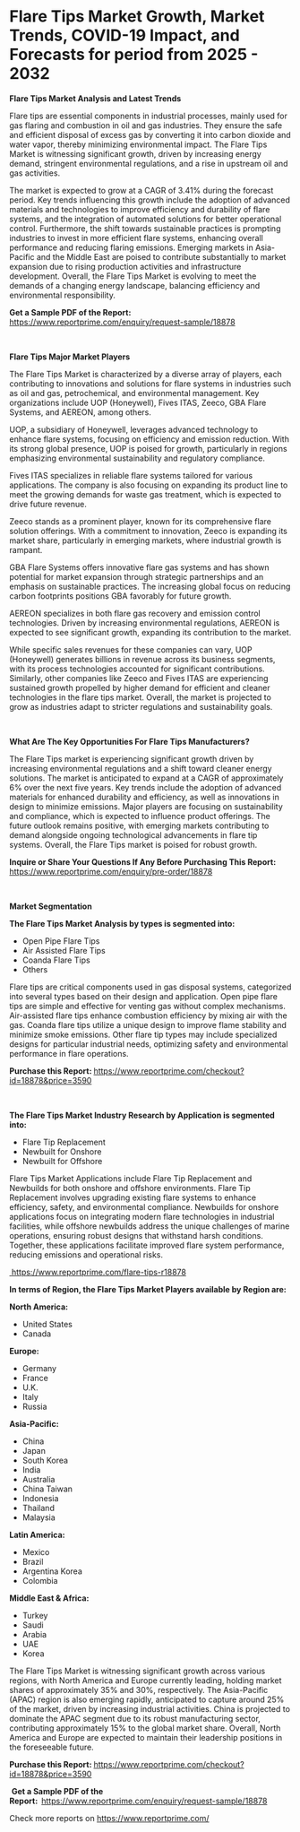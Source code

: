 <p><h1>Flare Tips Market Growth, Market Trends, COVID-19 Impact, and Forecasts for period from 2025 - 2032</h1></p><p><strong>Flare Tips Market Analysis and Latest Trends</strong></p>
<p><p>Flare tips are essential components in industrial processes, mainly used for gas flaring and combustion in oil and gas industries. They ensure the safe and efficient disposal of excess gas by converting it into carbon dioxide and water vapor, thereby minimizing environmental impact. The Flare Tips Market is witnessing significant growth, driven by increasing energy demand, stringent environmental regulations, and a rise in upstream oil and gas activities. </p><p>The market is expected to grow at a CAGR of 3.41% during the forecast period. Key trends influencing this growth include the adoption of advanced materials and technologies to improve efficiency and durability of flare systems, and the integration of automated solutions for better operational control. Furthermore, the shift towards sustainable practices is prompting industries to invest in more efficient flare systems, enhancing overall performance and reducing flaring emissions. Emerging markets in Asia-Pacific and the Middle East are poised to contribute substantially to market expansion due to rising production activities and infrastructure development. Overall, the Flare Tips Market is evolving to meet the demands of a changing energy landscape, balancing efficiency and environmental responsibility.</p></p>
<p><strong>Get a Sample PDF of the Report:&nbsp;</strong> <a href="https://www.reportprime.com/enquiry/request-sample/18878?utm_campaign=3325&utm_medium=2&utm_source=Github&utm_content=ia&utm_term=19032025&utm_id=flare-tips">https://www.reportprime.com/enquiry/request-sample/18878</a></p>
<p>&nbsp;</p>
<p><strong>Flare Tips Major Market Players</strong></p>
<p><p>The Flare Tips Market is characterized by a diverse array of players, each contributing to innovations and solutions for flare systems in industries such as oil and gas, petrochemical, and environmental management. Key organizations include UOP (Honeywell), Fives ITAS, Zeeco, GBA Flare Systems, and AEREON, among others. </p><p>UOP, a subsidiary of Honeywell, leverages advanced technology to enhance flare systems, focusing on efficiency and emission reduction. With its strong global presence, UOP is poised for growth, particularly in regions emphasizing environmental sustainability and regulatory compliance.</p><p>Fives ITAS specializes in reliable flare systems tailored for various applications. The company is also focusing on expanding its product line to meet the growing demands for waste gas treatment, which is expected to drive future revenue.</p><p>Zeeco stands as a prominent player, known for its comprehensive flare solution offerings. With a commitment to innovation, Zeeco is expanding its market share, particularly in emerging markets, where industrial growth is rampant.</p><p>GBA Flare Systems offers innovative flare gas systems and has shown potential for market expansion through strategic partnerships and an emphasis on sustainable practices. The increasing global focus on reducing carbon footprints positions GBA favorably for future growth.</p><p>AEREON specializes in both flare gas recovery and emission control technologies. Driven by increasing environmental regulations, AEREON is expected to see significant growth, expanding its contribution to the market.</p><p>While specific sales revenues for these companies can vary, UOP (Honeywell) generates billions in revenue across its business segments, with its process technologies accounted for significant contributions. Similarly, other companies like Zeeco and Fives ITAS are experiencing sustained growth propelled by higher demand for efficient and cleaner technologies in the flare tips market. Overall, the market is projected to grow as industries adapt to stricter regulations and sustainability goals.</p></p>
<p>&nbsp;</p>
<p><strong>What Are The Key Opportunities For Flare Tips Manufacturers?</strong></p>
<p><p>The Flare Tips market is experiencing significant growth driven by increasing environmental regulations and a shift toward cleaner energy solutions. The market is anticipated to expand at a CAGR of approximately 6% over the next five years. Key trends include the adoption of advanced materials for enhanced durability and efficiency, as well as innovations in design to minimize emissions. Major players are focusing on sustainability and compliance, which is expected to influence product offerings. The future outlook remains positive, with emerging markets contributing to demand alongside ongoing technological advancements in flare tip systems. Overall, the Flare Tips market is poised for robust growth.</p></p>
<p><strong>Inquire or Share Your Questions If Any Before Purchasing This Report:</strong> <a href="https://www.reportprime.com/enquiry/pre-order/18878?utm_campaign=3325&utm_medium=2&utm_source=Github&utm_content=ia&utm_term=19032025&utm_id=flare-tips">https://www.reportprime.com/enquiry/pre-order/18878</a></p>
<p>&nbsp;</p>
<p><strong>Market Segmentation</strong></p>
<p><strong>The Flare Tips Market Analysis by types is segmented into:</strong></p>
<p><ul><li>Open Pipe Flare Tips</li><li>Air Assisted Flare Tips</li><li>Coanda Flare Tips</li><li>Others</li></ul></p>
<p><p>Flare tips are critical components used in gas disposal systems, categorized into several types based on their design and application. Open pipe flare tips are simple and effective for venting gas without complex mechanisms. Air-assisted flare tips enhance combustion efficiency by mixing air with the gas. Coanda flare tips utilize a unique design to improve flame stability and minimize smoke emissions. Other flare tip types may include specialized designs for particular industrial needs, optimizing safety and environmental performance in flare operations.</p></p>
<p><strong>Purchase this Report:&nbsp;</strong><a href="https://www.reportprime.com/checkout?id=18878&price=3590&utm_campaign=3325&utm_medium=2&utm_source=Github&utm_content=ia&utm_term=19032025&utm_id=flare-tips">https://www.reportprime.com/checkout?id=18878&price=3590</a></p>
<p>&nbsp;</p>
<p><strong>The Flare Tips Market Industry Research by Application is segmented into:</strong></p>
<p><ul><li>Flare Tip Replacement</li><li>Newbuilt for Onshore</li><li>Newbuilt for Offshore</li></ul></p>
<p><p>Flare Tips Market Applications include Flare Tip Replacement and Newbuilds for both onshore and offshore environments. Flare Tip Replacement involves upgrading existing flare systems to enhance efficiency, safety, and environmental compliance. Newbuilds for onshore applications focus on integrating modern flare technologies in industrial facilities, while offshore newbuilds address the unique challenges of marine operations, ensuring robust designs that withstand harsh conditions. Together, these applications facilitate improved flare system performance, reducing emissions and operational risks.</p></p>
<p><a href="https://www.reportprime.com/flare-tips-r18878?utm_campaign=3325&utm_medium=2&utm_source=Github&utm_content=ia&utm_term=19032025&utm_id=flare-tips">&nbsp;https://www.reportprime.com/flare-tips-r18878</a></p>
<p><strong>In terms of Region, the Flare Tips Market Players available by Region are:</strong></p>
<p>
    <p> <strong> North America: </strong>
        <ul>
            <li>United States</li>
            <li>Canada</li>
        </ul>
        </p> 
    <p> <strong> Europe: </strong>
        <ul>
            <li>Germany</li>
            <li>France</li>
            <li>U.K.</li>
            <li>Italy</li>
            <li>Russia</li>
        </ul>
        </p> 
    <p> <strong> Asia-Pacific: </strong>
        <ul>
            <li>China</li>
            <li>Japan</li>
            <li>South Korea</li>
            <li>India</li>
            <li>Australia</li>
            <li>China Taiwan</li>
            <li>Indonesia</li>
            <li>Thailand</li>
            <li>Malaysia</li>
        </ul>
        </p> 
    <p> <strong> Latin America: </strong>
        <ul>
            <li>Mexico</li>
            <li>Brazil</li>
            <li>Argentina Korea</li>
            <li>Colombia</li>
        </ul>
        </p> 
    <p> <strong> Middle East & Africa: </strong>
        <ul>
            <li>Turkey</li>
            <li>Saudi</li>
            <li>Arabia</li>
            <li>UAE</li>
            <li>Korea</li>
        </ul>
    </p>
    </p>
<p><p>The Flare Tips Market is witnessing significant growth across various regions, with North America and Europe currently leading, holding market shares of approximately 35% and 30%, respectively. The Asia-Pacific (APAC) region is also emerging rapidly, anticipated to capture around 25% of the market, driven by increasing industrial activities. China is projected to dominate the APAC segment due to its robust manufacturing sector, contributing approximately 15% to the global market share. Overall, North America and Europe are expected to maintain their leadership positions in the foreseeable future.</p></p>
<p><strong>Purchase this Report: </strong><a href="https://www.reportprime.com/checkout?id=18878&price=3590&utm_campaign=3325&utm_medium=2&utm_source=Github&utm_content=ia&utm_term=19032025&utm_id=flare-tips">https://www.reportprime.com/checkout?id=18878&price=3590</a></p>
<p>&nbsp;<strong>Get a Sample PDF of the Report:&nbsp;&nbsp;</strong><a href="https://www.reportprime.com/enquiry/request-sample/18878?utm_campaign=3325&utm_medium=2&utm_source=Github&utm_content=ia&utm_term=19032025&utm_id=flare-tips">https://www.reportprime.com/enquiry/request-sample/18878</a></p>
<p><strong></strong></p>
<p>Check more reports on <a href="https://www.reportprime.com/?utm_campaign=3325&utm_medium=2&utm_source=Github&utm_content=ia&utm_term=19032025&utm_id=flare-tips">https://www.reportprime.com/</a></p>